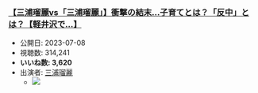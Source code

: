 ### [【三浦瑠麗vs「三浦瑠麗」】衝撃の結末…子育てとは？「反中」とは？【軽井沢で…】](https://www.youtube.com/watch?v=qzcZmNi5HVs)
-   公開日: 2023-07-08
-   視聴数: 314,241
-   **いいね数: 3,620**
-   出演者: [三浦瑠麗](/rehacq_fan/people/三浦瑠麗 "wikilink")
    - [![](https://img.youtube.com/vi/qzcZmNi5HVs/hqdefault.jpg)](https://www.youtube.com/watch?v=qzcZmNi5HVs)
